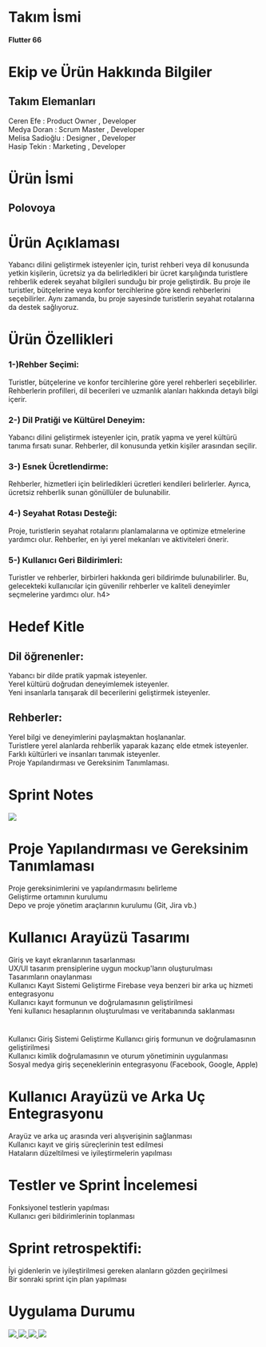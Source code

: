 
<H1>Takım İsmi</H1>
<H4>Flutter 66</H4>

<H1>Ekip ve Ürün Hakkında Bilgiler</H1>
<H2>Takım Elemanları</H2>
Ceren Efe : Product Owner , Developer <br>
Medya Doran : Scrum Master , Developer <br>
Melisa Sadioğlu : Designer , Developer <br>
Hasip Tekin : Marketing , Developer


<H1>Ürün İsmi</H1>
<h2>Polovoya </h2>

<h1>Ürün Açıklaması</h1>
Yabancı dilini geliştirmek isteyenler için, turist rehberi veya dil konusunda yetkin kişilerin, ücretsiz ya da belirledikleri bir ücret karşılığında turistlere rehberlik ederek seyahat bilgileri sunduğu bir proje geliştirdik. Bu proje ile turistler, bütçelerine veya konfor tercihlerine göre kendi rehberlerini seçebilirler. Aynı zamanda, bu proje sayesinde turistlerin seyahat rotalarına da destek sağlıyoruz.

<h1>Ürün Özellikleri</h1>
<h4><H3>1-)Rehber Seçimi: </H3>Turistler, bütçelerine ve konfor tercihlerine göre yerel rehberleri seçebilirler. Rehberlerin profilleri, dil becerileri ve uzmanlık alanları hakkında detaylı bilgi içerir.
<H3>2-) Dil Pratiği ve Kültürel Deneyim: </H3>Yabancı dilini geliştirmek isteyenler için, pratik yapma ve yerel kültürü tanıma fırsatı sunar. Rehberler, dil konusunda yetkin kişiler arasından seçilir.
<H3>3-) Esnek Ücretlendirme:</H3> Rehberler, hizmetleri için belirledikleri ücretleri kendileri belirlerler. Ayrıca, ücretsiz rehberlik sunan gönüllüler de bulunabilir.
<H3>4-) Seyahat Rotası Desteği:</H3> Proje, turistlerin seyahat rotalarını planlamalarına ve optimize etmelerine yardımcı olur. Rehberler, en iyi yerel mekanları ve aktiviteleri önerir.
<H3>5-) Kullanıcı Geri Bildirimleri:</H3> Turistler ve rehberler, birbirleri hakkında geri bildirimde bulunabilirler. Bu, gelecekteki kullanıcılar için güvenilir rehberler ve kaliteli deneyimler seçmelerine yardımcı olur. </h4>h4>

<H1>Hedef Kitle</H1>
<H2>Dil öğrenenler: </H2>
Yabancı bir dilde pratik yapmak isteyenler. <br>
Yerel kültürü doğrudan deneyimlemek isteyenler. <br>
Yeni insanlarla tanışarak dil becerilerini geliştirmek isteyenler. <br>

<H2>Rehberler: </H2>
Yerel bilgi ve deneyimlerini paylaşmaktan hoşlananlar. <br>
Turistlere yerel alanlarda rehberlik yaparak kazanç elde etmek isteyenler. <br>
Farklı kültürleri ve insanları tanımak isteyenler. <br>
Proje Yapılandırması ve Gereksinim Tanımlaması. <br>

<H1>Sprint Notes</H1>
<img src="planning.jpeg">
  
<h1>Proje Yapılandırması ve Gereksinim Tanımlaması</h1> 
Proje gereksinimlerini ve yapılandırmasını belirleme <br>
Geliştirme ortamının kurulumu <br>
Depo ve proje yönetim araçlarının kurulumu (Git, Jira vb.) <br>
  
<h1>Kullanıcı Arayüzü Tasarımı</h1>
Giriş ve kayıt ekranlarının tasarlanması <br>
UX/UI tasarım prensiplerine uygun mockup'ların oluşturulması <br>
Tasarımların onaylanması <br>
  
</h1>Kullanıcı Kayıt Sistemi Geliştirme</h1>
Firebase veya benzeri bir arka uç hizmeti entegrasyonu <br>
Kullanıcı kayıt formunun ve doğrulamasının geliştirilmesi <br>
Yeni kullanıcı hesaplarının oluşturulması ve veritabanında saklanması <br>
  
<h1></h1>Kullanıcı Giriş Sistemi Geliştirme</h1>
Kullanıcı giriş formunun ve doğrulamasının geliştirilmesi <br>
Kullanıcı kimlik doğrulamasının ve oturum yönetiminin uygulanması <br>
Sosyal medya giriş seçeneklerinin entegrasyonu (Facebook, Google, Apple) <br>
  
<h1>Kullanıcı Arayüzü ve Arka Uç Entegrasyonu</h1>
Arayüz ve arka uç arasında veri alışverişinin sağlanması <br>
Kullanıcı kayıt ve giriş süreçlerinin test edilmesi <br>
Hataların düzeltilmesi ve iyileştirmelerin yapılması <br>
  
<h1>Testler ve Sprint İncelemesi</h1>
Fonksiyonel testlerin yapılması <br>
Kullanıcı geri bildirimlerinin toplanması <br>

<h1>Sprint retrospektifi:</h1>  
İyi gidenlerin ve iyileştirilmesi gereken alanların gözden geçirilmesi <br>
Bir sonraki sprint için plan yapılması <br>

<h1>Uygulama Durumu</h1>
<a href="#"><img src="polovoyahome1.png"</a>
<a href="#"><img src="polovoyahome2.png"</a>
<a href="#"><img src="polovoyalogin.png"</a>
<a href="#"><img src="polovoyaregister.png"</a>
